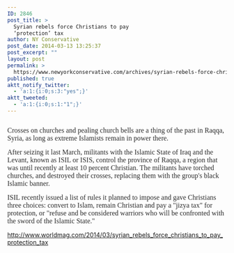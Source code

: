 ```yaml
---
ID: 2846
post_title: >
  Syrian rebels force Christians to pay
  ‘protection’ tax
author: NY Conservative
post_date: 2014-03-13 13:25:37
post_excerpt: ""
layout: post
permalink: >
  https://www.newyorkconservative.com/archives/syrian-rebels-force-christians-to-pay-protection-tax/
published: true
aktt_notify_twitter:
  - 'a:1:{i:0;s:3:"yes";}'
aktt_tweeted:
  - 'a:1:{i:0;s:1:"1";}'
---
```

<p><img src="http://www.newyorkconservative.com/wp-content/uploads/2014/03/031314_1725_Syrianrebel1.jpg" alt="" />
	</p><p><span style="color:#2d2d2d;font-family:Georgia;font-size:12pt">Crosses on churches and pealing church bells are a thing of the past in Raqqa, Syria, as long as extreme Islamists remain in power there. 
</span></p><p><span style="color:#2d2d2d;font-family:Georgia;font-size:12pt">After seizing it last March, militants with the Islamic State of Iraq and the Levant, known as ISIL or ISIS, control the province of Raqqa, a region that was until recently at least 10 percent Christian. The militants have torched churches, and destroyed their crosses, replacing them with the group's black Islamic banner. 
</span></p><p><span style="color:#2d2d2d;font-family:Georgia;font-size:12pt">ISIL recently issued a list of rules it planned to impose and gave Christians three choices: convert to Islam, remain Christian and pay a "jizya tax" for protection, or "refuse and be considered warriors who will be confronted with the sword of the Islamic State." 
</span></p><p><a href="http://www.worldmag.com/2014/03/syrian_rebels_force_christians_to_pay_protection_tax">http://www.worldmag.com/2014/03/syrian_rebels_force_christians_to_pay_protection_tax</a>
	</p>